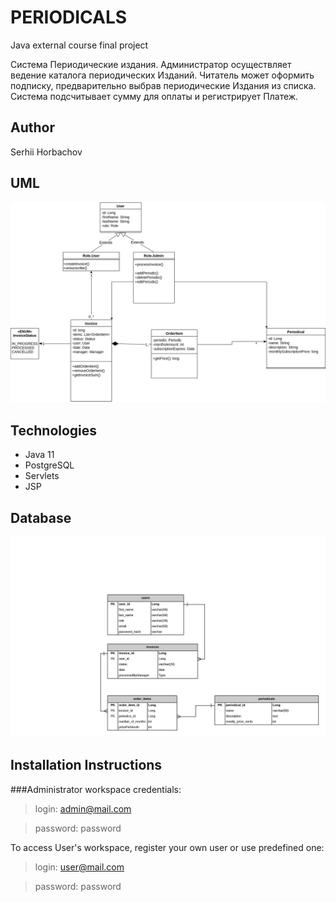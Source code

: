 # PERIODICALS
Java external course final project 

Система Периодические издания. Администратор осуществляет ведение каталога периодических Изданий. Читатель может оформить 
подписку, предварительно выбрав периодические Издания из списка.
Система подсчитывает сумму для оплаты и регистрирует Платеж.

## Author
Serhii Horbachov

## UML
![](src/main/resources/Publications_UML.png) 

## Technologies

* Java 11
* PostgreSQL 
* Servlets
* JSP

## Database
![](src/main/resources/database.jpeg) 

## Installation Instructions

###Administrator workspace credentials: 
>login: admin@mail.com

>password: password

To access User's workspace, register your own user or use predefined one: 
>login: user@mail.com

>password: password
